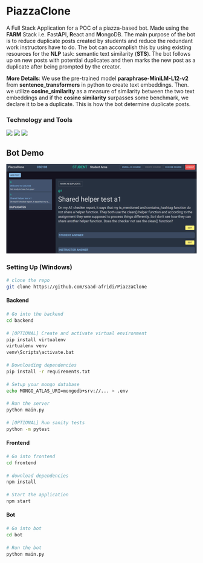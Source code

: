 # PiazzaClone

A Full Stack Application for a POC of a piazza-based bot. Made using the **FARM** Stack i.e. **F**ast**A**PI, **R**eact and **M**ongoDB. The main purpose of the bot is to reduce duplicate posts created by students and reduce the redundant work instructors have to do. The bot can accomplish this by using existing resources for the **NLP** task: semantic text similarity (**STS**). The bot follows up on new posts with potential duplicates and then marks the new post as a duplicate after being prompted by the creator.

__More Details__:
We use the pre-trained model **paraphrase-MiniLM-L12-v2** from **sentence_transformers** in python to create text embeddings. Then. we utilize **cosine_similarity** as a measure of similarity between the two text embeddings and if the __cosine similarity__ surpasses some benchmark, we declare it to be a duplicate. This is how the bot determine duplicate posts.

### Technology and Tools

![](https://img.shields.io/badge/Database-MongoDB-informational?style=flat&logo=logo_name&logoColor=white&color=448ee4) ![](https://img.shields.io/badge/Backend-FastAPI-informational?style=flat&logo=logo_name&logoColor=white&color=448ee4) ![](https://img.shields.io/badge/Frontend-React-informational?style=flat&logo=logo_name&logoColor=white&color=448ee4)

## Bot Demo

![](assets/botdemo.gif)

### Setting Up (Windows)

```bash
# clone the repo
git clone https://github.com/saad-afridi/PiazzaClone
```

#### Backend

```bash
# Go into the backend
cd backend

# [OPTIONAL] Create and activate virtual environment
pip install virtualenv
virtualenv venv
venv\Scripts\activate.bat

# Downloading dependencies
pip install -r requirements.txt

# Setup your mongo database
echo MONGO_ATLAS_URI=mongodb+srv://... > .env

# Run the server
python main.py

# [OPTIONAL] Run sanity tests
python -m pytest
```

#### Frontend

```bash
# Go into frontend
cd frontend

# download dependencies
npm install

# Start the application
npm start
```

#### Bot

```bash
# Go into bot
cd bot

# Run the bot
python main.py
```
